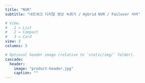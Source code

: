 ```yaml
---
title: "NVR"
subtitle: "네트워크 디지털 영상 녹화기 / Hybrid NVR / Failover 서버"

# View.
#   1 = List
#   2 = Compact
#   3 = Card
view: 3
columns: 3

# Optional header image (relative to `static/img/` folder).
cascade:
  header:
    image: "product-header.jpg"
    caption: ""
---
```

